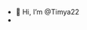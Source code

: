 - 👋 Hi, I’m @Timya22
-
<!---
Timya22/Timya22 is a ✨ special ✨ repository because its `README.md` (this file) appears on your GitHub profile.
You can click the Preview link to take a look at your changes.
--->
